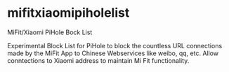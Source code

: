 # mifitxiaomipiholelist
MiFit/Xiaomi PiHole Bock List

Experimental Block List for PiHole to block the countless URL connections made by the MiFit App to Chinese Webservices like weibo, qq, etc. Allow conntections to Xiaomi address to maintain Mi Fit functionality.

